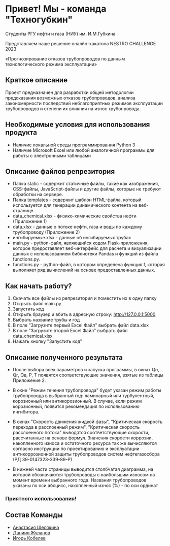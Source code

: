 
# Привет! Мы - команда "Техногубкин"
Студенты РГУ нефти и газа (НИУ) им. И.М.Губкина

Представляем наше решение оналйн-хакатона NESTRO CHALLENGE 2023

«Прогнозирование отказов трубопроводов по
данным технологического режима эксплуатации»
## Краткое описание

Проект предназначен для разработки общей методологии предсказания возможных отказов трубопроводов, анализа закономерности  последствий неблагоприятных режимов эксплуатации трубопроводов и степени их влияния на износ трубопровода.


## Необходимые условия для использования продукта

- Наличие локальной среды программирования Python 3
- Наличие Microsoft Excel или любой аналогичной программы для работы с электронными таблицами

## Описание файлов репрезитория

- Папка static - содержит статичные файлы, такие как изображения, CSS-файлы, JavaScript-файлы и другие файлы, которые не требуют обработки на сервере.
- Папка templates - содержит шаблон HTML-файла, который используется для генерации динамического контента на веб-странице.
- data_chemical.xlsx - физико-химические свойства нефти (Приложение 1)
- data.xlsx - данные о потоке нефти, газа и воды по каждому трубопроводу (Приложение 2)
- ингибируемые.xlsx - данные об ингибируемых трубах
- main.py - python-файл, являющийся кодом Flask-приложения, которое предоставляет веб-интерфейс для расчета и визуализации данных с использованием библиотеки Pandas и функций из файла functions.py.
- functions.py - python-файл, в котором определена функция f, которая выполняет ряд вычислений на основе предоставленных данных.

## Как начать работу?

1. Скачать все файлы из репрезитория и поместить их в одну папку
2. Открыть файл main.py
3. Запустить код
4. Открыть браузер и вбить в адресную строку: http://127.0.0.1:5000
5. Выбрать название трубы и год
6. В поле "Загрузите первый Excel Файл" выбрать файл data.xlsx
7. В поле "Загрузите второй Excel Файл" выбрать файл data_chemical.xlsx
8. Нажать кнопку "Запустить код"

## Описание полученного результата

- После выбора всех параметров и запуска программы, в окнах Qн, Qг, Qв, P, T появятся соответствующие значения, взятые из таблицы Приложение 2.

- В окне "Режим течения трубопровода" будет указан режим работы трубопровода в выбранный год: ламинарный или турбулентный, корозионный или антикорозионный. В случае, если режим корозионный, появится рекомендация по использованию ингибитора.

- В окнах "Скорость движения жидкой фазы", "Критическая скорость перехода в расслоенный режим", "Критическая скорость расслоенного потока" выводятся соответствующие скорости, рассчитанные на основе формул. Значения скорости коррозии, накопленного износа и остаточного ресурса так же вычисляются согласно инструкции по проектированию и эксплуатации антикоррозионной защиты трубопроводов систем нефтегазосбора (РД 39-0147323-339-89-Р)

- В нижней части страницы выводится столбчатая диаграмма, на которой обозначаются трубопроводы с наибольшим износом на момент времени выбранного года. Названия трубопроводов указаны по оси абсцисс, накопленный износ (%) - по оси ординат

### Приятного использования!






## Состав Команды

- [Анастасия Шелякина](https://vk.com/anastasiya__shelyakina)
- [Даниил Жуланов](https://vk.com/daniaot)
- [Игорь Кобелев](https://vk.com/igorkobelev04)

